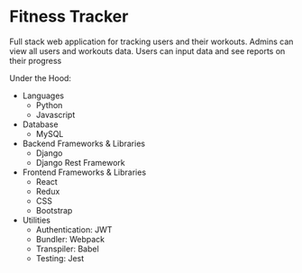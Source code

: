 # Fitness Tracker

Full stack web application for tracking users and their workouts. Admins can view all users and workouts data. Users can input data and see reports on their progress

Under the Hood:
  - Languages 
    - Python 
    - Javascript 
  - Database 
    - MySQL
  - Backend Frameworks & Libraries
    - Django
    - Django Rest Framework
  - Frontend Frameworks & Libraries
    - React
    - Redux
    - CSS
    - Bootstrap
  - Utilities 
    - Authentication: JWT
    - Bundler: Webpack
    - Transpiler: Babel 
    - Testing: Jest
